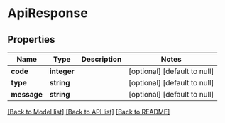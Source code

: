 # ApiResponse

## Properties
Name | Type | Description | Notes
------------ | ------------- | ------------- | -------------
**code** | **integer** |  | [optional] [default to null]
**type** | **string** |  | [optional] [default to null]
**message** | **string** |  | [optional] [default to null]

[[Back to Model list]](../README.md#documentation-for-models) [[Back to API list]](../README.md#documentation-for-api-endpoints) [[Back to README]](../README.md)


